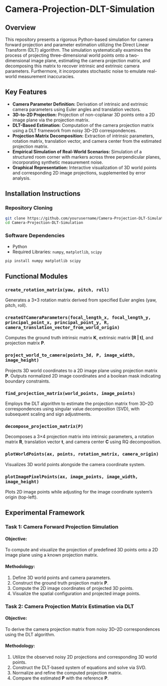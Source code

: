 # Camera-Projection-DLT-Simulation

## Overview

This repository presents a rigorous Python-based simulation for camera forward projection and parameter estimation utilizing the Direct Linear Transform (DLT) algorithm. The simulation systematically examines the process of projecting three-dimensional world points onto a two-dimensional image plane, estimating the camera projection matrix, and decomposing this matrix to recover intrinsic and extrinsic camera parameters. Furthermore, it incorporates stochastic noise to emulate real-world measurement inaccuracies.

## Key Features

- **Camera Parameter Definition:** Derivation of intrinsic and extrinsic camera parameters using Euler angles and translation vectors.
- **3D-to-2D Projection:** Projection of non-coplanar 3D points onto a 2D image plane via the projection matrix.
- **DLT-Based Estimation:** Computation of the camera projection matrix using a DLT framework from noisy 3D–2D correspondences.
- **Projection Matrix Decomposition:** Extraction of intrinsic parameters, rotation matrix, translation vector, and camera center from the estimated projection matrix.
- **Empirical Simulation of Real-World Scenarios:** Simulation of a structured room corner with markers across three perpendicular planes, incorporating synthetic measurement noise.
- **Graphical Representation:** Interactive visualization of 3D world points and corresponding 2D image projections, supplemented by error analysis.

## Installation Instructions

### Repository Cloning

```bash
git clone https://github.com/yourusername/Camera-Projection-DLT-Simulation.git
cd Camera-Projection-DLT-Simulation
```

### Software Dependencies

- Python
- Required Libraries: `numpy`, `matplotlib`, `scipy`

```bash
pip install numpy matplotlib scipy
```

## Functional Modules

### `create_rotation_matrix(yaw, pitch, roll)`

Generates a 3×3 rotation matrix derived from specified Euler angles (yaw, pitch, roll).

### `createGTCameraParameters(focal_length_x, focal_length_y, principal_point_x, principal_point_y, R, camera_translation_vector_from_world_origin)`

Computes the ground truth intrinsic matrix **K**, extrinsic matrix **[R | t]**, and projection matrix **P**.

### `project_world_to_camera(points_3d, P, image_width, image_height)`

Projects 3D world coordinates to a 2D image plane using projection matrix **P**. Outputs normalized 2D image coordinates and a boolean mask indicating boundary constraints.

### `find_projection_matrix(world_points, image_points)`

Employs the DLT algorithm to estimate the projection matrix from 3D–2D correspondences using singular value decomposition (SVD), with subsequent scaling and sign adjustments.

### `decompose_projection_matrix(P)`

Decomposes a 3×4 projection matrix into intrinsic parameters, a rotation matrix **R**, translation vector **t**, and camera center **C** using RQ decomposition.

### `plotWorldPoints(ax, points, rotation_matrix, camera_origin)`

Visualizes 3D world points alongside the camera coordinate system.

### `plotImagePixelPoints(ax, image_points, image_width, image_height)`

Plots 2D image points while adjusting for the image coordinate system’s origin (top-left).

## Experimental Framework

### **Task 1: Camera Forward Projection Simulation**

#### Objective:

To compute and visualize the projection of predefined 3D points onto a 2D image plane using a known projection matrix.

#### Methodology:

1. Define 3D world points and camera parameters.
2. Construct the ground truth projection matrix **P**.
3. Compute the 2D image coordinates of projected 3D points.
4. Visualize the spatial configuration and projected image points.

### **Task 2: Camera Projection Matrix Estimation via DLT**

#### Objective:

To derive the camera projection matrix from noisy 3D–2D correspondences using the DLT algorithm.

#### Methodology:

1. Utilize the observed noisy 2D projections and corresponding 3D world points.
2. Construct the DLT-based system of equations and solve via SVD.
3. Normalize and refine the computed projection matrix.
4. Compare the estimated **P** with the reference **P**.
